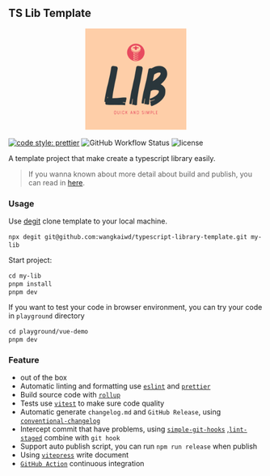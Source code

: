 ## TS Lib Template

<p align="center">
  <img src="https://raw.githubusercontent.com/wangkaiwd/drawing-bed/master/81249231_padded_logo.png" height="200">
</p>

[![code style: prettier](https://img.shields.io/badge/code_style-prettier-ff69b4.svg?style=flat-square)](https://github.com/prettier/prettier)
![GitHub Workflow Status](https://img.shields.io/github/workflow/status/wangkaiwd/typescript-library-template/Deploy%20to%20GitHub%20pages)
![license](https://img.shields.io/github/license/wangkaiwd/typescript-library-template)

A template project that make create a typescript library easily.

> If you wanna known about more detail about build and publish, you can read
> in [here](https://zhuanlan.zhihu.com/p/458363563).

### Usage

Use [degit](https://github.com/Rich-Harris/degit) clone template to your local machine.

```shell
npx degit git@github.com:wangkaiwd/typescript-library-template.git my-lib
```

Start project:

```shell
cd my-lib
pnpm install
pnpm dev
```

If you want to test your code in browser environment, you can try your code in `playground` directory

```shell
cd playground/vue-demo
pnpm dev
```

### Feature

- out of the box
- Automatic linting and formatting use [`eslint`](https://github.com/eslint/eslint)
  and [`prettier`](https://github.com/prettier/prettier)
- Build source code with [`rollup`](https://github.com/rollup/rollup)
- Tests use [`vitest`](https://github.com/vitest-dev/vitest) to make sure code quality
- Automatic generate `changelog.md` and `GitHub Release`,
  using [`conventional-changelog`](https://github.com/conventional-changelog/conventional-changelog/tree/master/packages/conventional-changelog-cli)
- Intercept commit that have problems, using [`simple-git-hooks`](https://github.com/toplenboren/simple-git-hooks)
  ,[`lint-staged`](https://github.com/okonet/lint-staged) combine with `git hook`
- Support auto publish script, you can run `npm run release` when publish
- Using [`vitepress`](https://github.com/vuejs/vitepress) write document
- [`GitHub Action`](https://docs.github.com/en/actions) continuous integration
